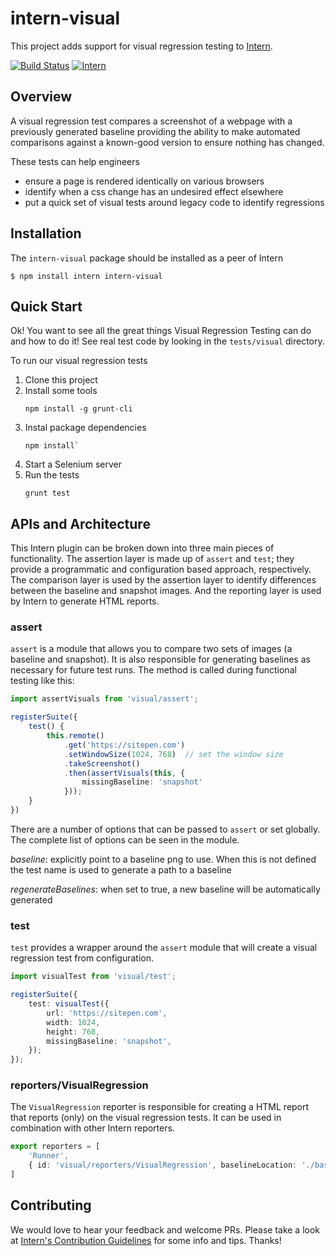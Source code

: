 # intern-visual

This project adds support for visual regression testing to [Intern](https://theintern.io).

<!-- start-github-only -->
[![Build Status](https://travis-ci.org/theintern/intern-visual.svg?branch=master)](https://travis-ci.org/theintern/intern-visual)<!-- end-github-only --> [![Intern](http://theintern.github.io/images/intern-v3.svg)](https://github.com/theintern/intern/tree/3.4/)

## Overview

A visual regression test compares a screenshot of a webpage with a previously generated baseline providing the ability
to make automated comparisons against a known-good version to ensure nothing has changed.

These tests can help engineers

* ensure a page is rendered identically on various browsers
* identify when a css change has an undesired effect elsewhere
* put a quick set of visual tests around legacy code to identify regressions 

## Installation

The `intern-visual` package should be installed as a peer of Intern

```
$ npm install intern intern-visual
```

## Quick Start

Ok! You want to see all the great things Visual Regression Testing can do and how to do it! See real test code by
looking in the `tests/visual` directory.

To run our visual regression tests

1. Clone this project
1. Install some tools
   ```
   npm install -g grunt-cli
   ```
1. Instal package dependencies
   ```
   npm install`
   ```
1. Start a Selenium server
1. Run the tests
   ```
   grunt test
   ```

## APIs and Architecture

This Intern plugin can be broken down into three main pieces of functionality. The assertion layer is made up of
`assert` and `test`; they provide a programmatic and configuration based approach, respectively. The comparison layer
is used by the assertion layer to identify differences between the baseline and snapshot images. And the reporting
layer is used by Intern to generate HTML reports.

### assert

`assert` is a module that allows you to compare two sets of images (a baseline and snapshot). It is also responsible
for generating baselines as necessary for future test runs. The method is called during functional testing like this:

```typescript
import assertVisuals from 'visual/assert';

registerSuite({
    test() {
        this.remote()
            .get('https://sitepen.com')
            .setWindowSize(1024, 768)  // set the window size
            .takeScreenshot()
            .then(assertVisuals(this, {
                missingBaseline: 'snapshot'
            }));
    }
})
```

There are a number of options that can be passed to `assert` or set globally. The complete list of options can be 
seen in the module.

*baseline*: explicitly point to a baseline png to use. When this is not defined the test name is used to generate
 a path to a baseline
 
*regenerateBaselines*: when set to true, a new baseline will be automatically generated


### test

`test` provides a wrapper around the `assert` module that will create a visual regression test from configuration.

```typescript
import visualTest from 'visual/test';

registerSuite({
	test: visualTest({
		url: 'https://sitepen.com',
		width: 1024,
		height: 768,
		missingBaseline: 'snapshot',
	});
});
```

### reporters/VisualRegression

The `VisualRegression` reporter is responsible for creating a HTML report that reports (only) on the visual
regression tests. It can be used in combination with other Intern reporters.

```typescript
export reporters = [
    'Runner',
    { id: 'visual/reporters/VisualRegression', baselineLocation: './baselines', reportLocation: './reports' }
]
```

## Contributing

We would love to hear your feedback and welcome PRs. Please take a look at 
 [Intern's Contribution Guidelines](https://github.com/theintern/intern/blob/master/CONTRIBUTING.md) for some info
 and tips. Thanks!

<!-- doc-viewer-config
{
    "api": "docs/api.json"
}
-->
